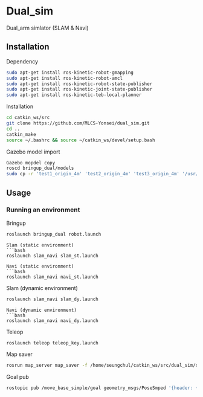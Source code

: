 # Dual_sim
Dual_arm simlator (SLAM &amp; Navi)

## Installation
Dependency
```bash
sudo apt-get install ros-kinetic-robot-gmapping
sudo apt-get install ros-kinetic-robot-amcl
sudo apt-get install ros-kinetic-robot-state-publisher
sudo apt-get install ros-kinetic-joint-state-publisher
sudo apt-get install ros-kinetic-teb-local-planner
```
Installation
```bash
cd catkin_ws/src
git clone https://github.com/MLCS-Yonsei/dual_sim.git
cd ..
catkin_make
source ~/.bashrc && source ~/catkin_ws/devel/setup.bash
```
Gazebo model import
```bash
Gazebo mopdel copy
roscd bringup_dual/models
sudo cp -r 'test1_origin_4m' 'test2_origin_4m' 'test3_origin_4m' '/usr/share/gazebo-8/models'
```

## Usage

### Running an environment
Bringup
```bash
roslaunch bringup_dual robot.launch
```

```
Slam (static environment)
```bash
roslaunch slam_navi slam_st.launch
```

```
Navi (static environment)
```bash
roslaunch slam_navi navi_st.launch
```

Slam (dynamic environment)
```bash
roslaunch slam_navi slam_dy.launch
```

```
Navi (dynamic environment)
```bash
roslaunch slam_navi navi_dy.launch
```

Teleop
```bash
roslaunch teleop teleop_key.launch
```

Map saver
```bash
rosrun map_server map_saver -f /home/seungchul/catkin_ws/src/dual_sim/slam_navi/maps/map
```

Goal pub
```bash
rostopic pub /move_base_simple/goal geometry_msgs/PoseSmped '{header: {stamp: now, frame_id: "map"}, pose: {position: {x: 1.1, y: 7.9, z: 0.0}, orientation: {z: -0.1, w: 1.0}}}'
```